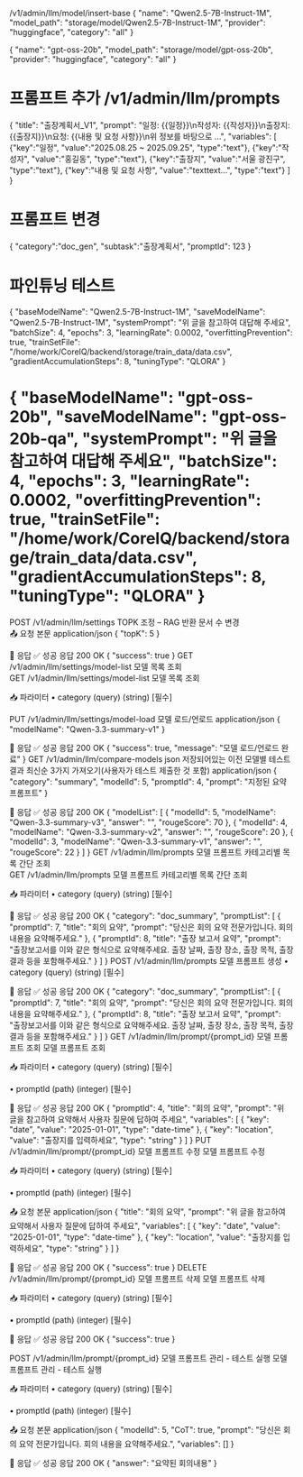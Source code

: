 

/v1/admin/llm/model/insert-base
{
  "name": "Qwen2.5-7B-Instruct-1M",
  "model_path": "storage/model/Qwen2.5-7B-Instruct-1M",
  "provider": "huggingface",
  "category": "all"
}

{
  "name": "gpt-oss-20b",
  "model_path": "storage/model/gpt-oss-20b",
  "provider": "huggingface",
  "category": "all"
}


# 프롬프트 추가 /v1/admin/llm/prompts

{
  "title": "출장계획서_V1",
  "prompt": "일정: {{일정}}\n작성자: {{작성자}}\n출장지: {{출장지}}\n요청: {{내용 및 요청 사항}}\n위 정보를 바탕으로 ...",
  "variables": [
    {"key":"일정", "value":"2025.08.25 ~ 2025.09.25", "type":"text"},
    {"key":"작성자", "value":"홍길동", "type":"text"},
    {"key":"출장지", "value":"서울 광진구", "type":"text"},
    {"key":"내용 및 요청 사항", "value":"texttext...", "type":"text"}
  ]
}

# 프롬프트 변경
{ "category":"doc_gen", "subtask":"출장계획서", "promptId": 123 }

# 파인튜닝 테스트

{
  "baseModelName": "Qwen2.5-7B-Instruct-1M",
  "saveModelName": "Qwen2.5-7B-Instruct-1M",
  "systemPrompt": "위 글을 참고하여 대답해 주세요",
  "batchSize": 4,
  "epochs": 3,
  "learningRate": 0.0002,
  "overfittingPrevention": true,
  "trainSetFile": "/home/work/CoreIQ/backend/storage/train_data/data.csv",
  "gradientAccumulationSteps": 8,
  "tuningType": "QLORA"
}

{
  "baseModelName": "gpt-oss-20b",
  "saveModelName": "gpt-oss-20b-qa",
  "systemPrompt": "위 글을 참고하여 대답해 주세요",
  "batchSize": 4,
  "epochs": 3,
  "learningRate": 0.0002,
  "overfittingPrevention": true,
  "trainSetFile": "/home/work/CoreIQ/backend/storage/train_data/data.csv",
  "gradientAccumulationSteps": 8,
  "tuningType": "QLORA"
}
=====================================================================================
POST	/v1/admin/llm/settings	TOPK 조정 – RAG 반환 문서 수 변경	
📤 요청 본문
application/json
{
  "topK": 5
}

📨 응답
✅ 성공 응답
200 OK
{
  "success": true
}
GET	/v1/admin/llm/settings/model-list	모델 목록 조회	
GET /v1/admin/llm/settings/model-list
모델 목록 조회

📥 파라미터
• category (query) (string) [필수]
    

PUT	/v1/admin/llm/settings/model-load	모델 로드/언로드	application/json
{
  "modelName": "Qwen-3.3-summary-v1"
}

📨 응답
✅ 성공 응답
200 OK
{
  "success": true,
  "message": "모델 로드/언로드 완료"
}
GET	/v1/admin/llm/compare-models	json 저장되어있는 이전 모델별 테스트 결과 최신순 3가지 가져오기(사용자가 테스트 제출한 것 포함)	application/json
{
  "category": "summary",
  "modelId": 5,
  "promptId": 4,
  "prompt": "지정된 요약 프롬프트"
}

📨 응답
✅ 성공 응답
200 OK
{
  "modelList": [
    {
      "modelId": 5,
      "modelName": "Qwen-3.3-summary-v3",
      "answer": "",
      "rougeScore": 70
    },
    {
      "modelId": 4,
      "modelName": "Qwen-3.3-summary-v2",
      "answer": "",
      "rougeScore": 20
    },
    {
      "modelId": 3,
      "modelName": "Qwen-3.3-summary-v1",
      "answer": "",
      "rougeScore": 22
    }
  ]
}
GET	/v1/admin/llm/prompts	모델 프롬프트 카테고리별 목록 간단 조회	
GET /v1/admin/llm/prompts
모델 프롬프트 카테고리별 목록 간단 조회

📥 파라미터
• category (query) (string) [필수]
    

📨 응답
✅ 성공 응답
200 OK
{
  "category": "doc_summary",
  "promptList": [
    {
      "promptId": 7,
      "title": "회의 요약",
      "prompt": "당신은 회의 요약 전문가입니다. 회의 내용을 요약해주세요."
    },
    {
      "promptId": 8,
      "title": "출장 보고서 요약",
      "prompt": "출장보고서를 이와 같은 형식으로 요약해주세요. 출장 날짜, 출장 장소, 출장 목적, 출장 결과 등을 포함해주세요."
    }
  ]
}
POST	/v1/admin/llm/prompts	모델 프롬프트 생성	• category (query) (string) [필수]
    

📨 응답
✅ 성공 응답
200 OK
{
  "category": "doc_summary",
  "promptList": [
    {
      "promptId": 7,
      "title": "회의 요약",
      "prompt": "당신은 회의 요약 전문가입니다. 회의 내용을 요약해주세요."
    },
    {
      "promptId": 8,
      "title": "출장 보고서 요약",
      "prompt": "출장보고서를 이와 같은 형식으로 요약해주세요. 출장 날짜, 출장 장소, 출장 목적, 출장 결과 등을 포함해주세요."
    }
  ]
}
GET	/v1/admin/llm/prompt/{prompt_id}	모델 프롬프트 조회	모델 프롬프트 조회

📥 파라미터
• category (query) (string) [필수]
    
• promptId (path) (integer) [필수]
    

📨 응답
✅ 성공 응답
200 OK
{
  "promptId": 4,
  "title": "회의 요약",
  "prompt": "위 글을 참고하여 요약해서 사용자 질문에 답하여 주세요",
  "variables": [
    {
      "key": "date",
      "value": "2025-01-01",
      "type": "date-time"
    },
    {
      "key": "location",
      "value": "출장지를 입력하세요",
      "type": "string"
    }
  ]
}
PUT	/v1/admin/llm/prompt/{prompt_id}	모델 프롬프트 수정	모델 프롬프트 수정

📥 파라미터
• category (query) (string) [필수]
    
• promptId (path) (integer) [필수]
    

📤 요청 본문
application/json
{
  "title": "회의 요약",
  "prompt": "위 글을 참고하여 요약해서 사용자 질문에 답하여 주세요",
  "variables": [
    {
      "key": "date",
      "value": "2025-01-01",
      "type": "date-time"
    },
    {
      "key": "location",
      "value": "출장지를 입력하세요",
      "type": "string"
    }
  ]
}

📨 응답
✅ 성공 응답
200 OK
{
  "success": true
}
DELETE	/v1/admin/llm/prompt/{prompt_id}	모델 프롬프트 삭제	모델 프롬프트 삭제

📥 파라미터
• category (query) (string) [필수]
    
• promptId (path) (integer) [필수]
    

📨 응답
✅ 성공 응답
200 OK
{
  "success": true
}

POST	/v1/admin/llm/prompt/{prompt_id}	모델 프롬프트 관리 - 테스트 실행	모델 프롬프트 관리 - 테스트 실행

📥 파라미터
• category (query) (string) [필수]
    
• promptId (path) (integer) [필수]
    

📤 요청 본문
application/json
{
  "modelId": 5,
  "CoT": true,
  "prompt": "당신은 회의 요약 전문가입니다. 회의 내용을 요약해주세요.",
  "variables": []
}

📨 응답
✅ 성공 응답
200 OK
{
  "answer": "요약된 회의내용"
}
